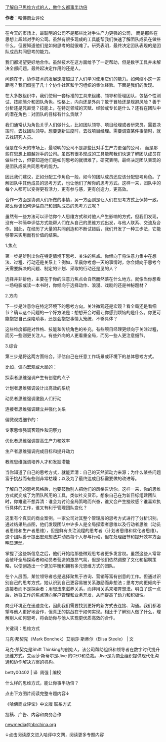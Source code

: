 

[了解自己思维方式的人，做什么都事半功倍](https://mp.weixin.qq.com/s/Ts0xxQX8R8HZw7xqLAerCA)

**作者**：哈佛商业评论

---

在今天的市场上，最聪明的公司不是那些比对手生产力更强的公司， 而是那些在思想上超越对手的公司。虽然有很多现成的工具能帮我们快速了解团队成员在做些什么，但要知道他们是如何思考的就很难了。研究表明，最终决定团队表现的是团队成员共同思考的能力。







我们都渴望更好地合作。虽然技术在这方面给予了一定帮助，但是数字工具并未解决全部问题。最终起决定作用的还是人。




问题在于，协作技术的发展速度超过了人们学习使用它们的能力。如何缩小这一差距呢？我们借鉴了几十个协作社区和学习组织的集体经验。下面是我们的发现。




在大多数组织中，我们使用一套标准的工具来组建、领导和管理团队，包括个性测试、技能简介和团队角色。性格上，内向还是外向？敢于冒险还是规避风险？善于分析还是凭直觉？技能上，在特定领域的天赋、经验或专长是什么？还有在团队中的潜在角色：对团队的目标有什么贡献？




我们通常认为角色关乎人们做什么，比如团队领导、项目经理或者研究员。需要决策时，去找团队领导。想要更新进度时，去找项目经理。需要调查某件事情时，就去找研究人员。




但是在今天的市场上，最聪明的公司不是那些比对手生产力更强的公司， 而是那些在思想上超越对手的公司。虽然有很多现成的工具能帮我们快速了解团队成员在做些什么，但要知道他们是如何思考的就很难了。研究表明，最终决定团队表现的是团队成员共同思考的能力。




因此我们建议，正如分配工作角色一般，如今的团队成员还应该分配思考角色。了解团队中其他成员的思考方式，也让他们了解你的思考方式。这样一来，团队中的每个人都可以变得更有活力，更有参与感，更有创造力，更高效。




合作一方面是协调人们所做的事情，另一方面则是让人们在思考方式上保持一致。那么你该如何评估自己和团队成员的思考方式呢？




虽然有一些方法可以评估你个人思维方式和对他人产生影响的方式，但我们发现，没有一种简单评估方式能帮人们在从自己的思维方式出发，与他人联系、交流及合作。因此，在经历了大量的共同创造和不断试错后，我们开发了一种三步法，它能够带来实用而有价值的结果。







1.焦点




第一步是辨别出你在特定情境下思考、关注的焦点。你倾向于将注意力集中在想法、过程、行动还是关系上？例如，早晨你考虑一天的事情时，你会倾向于思考今天需要解决的问题、制定的计划、采取的行动还是见的人？




选择并非排他，主要在于你的注意力焦点会自然而然落在什么地方。就像当你想看一场电影或读一本书时，你倾向于选择动作、浪漫、戏剧的还是神秘题材？







2.方向




下一步是注意你在特定环境下的思考方向。关注微观还是宏观？看全局还是看细节？确认这个问题的一个好方法是：想想开会时最让你感到烦恼的是什么。你更可能抱怨自己深陷琐事，还是会抱怨事情太笼统、不够具体？




这些维度都是对性格、技能和传统角色的补充。有些项目经理更倾向于关注过程，而另一些则更关注人。有些外向的人更看重全局，而另一些人更注意细节。







3.综合




第三步是将这两方面结合，评估自己在任意工作场景或环境下的总体思考方式。




比如，偏向宏观或大局的：




探索者思维强调产生有创意的点子

计划者思维强调设计出高效的系统

动员者思维强调激励人们行动

连接者思维强调建立并强化关系




偏微观或细节的：




专家思维强调客观性和洞察力

优化者思维强调提高生产力和效率

生产者思维强调完成目标和提升动力

教练思维强调培养人才和发掘潜能




当你知道了自己的思考方式，就能弄清：自己的天然驱动力来源；为什么某些问题富于挑战而有些则非常枯燥；以及为了最终达成目标需要做的改进等。







了解自己的思考风格后，也要鼓励别人把他们的风格告诉你。这样一来，你的思维方式就变成了为团队所用的工具，类似社交货币。想象自己在为新目标组建团队时，你难道不想弄清：谁会为讨论全局策略而兴奋，谁又会产生挫败感？谁喜欢执行具体的工作，谁又有利于管理团队变化？




这里有个真实的商业案例。一家公司对其整个管理层的思考方式进行了分析识别。通过结果热点图，他们发现团队中许多人是全局探索者思维以及行动者思维（动员者思维和生产者思维），但是鲜有关注流程的思考者（计划者思维和优化者思维）。这个团队善于提出宏观想法并动员每个人参与行动，但在处理细节和提升效率方面明显薄弱。




掌握了这些新信息之后，他们开始给那些微观思考者更多发言权。虽然这些人常常会破坏全局探索者和动员者营造的激昂气氛，但是他们依然调整了文化和招聘策略，以便创造出一个更加平衡和拥有多元思维方式的团队。




在个人层面，某位领导者总是选择聚焦于咨询、营销等富有创意的工作。但通过识别自己的思考方式，她认识到自己更容易被关系激励而非想法；思考方向更倾向于连接者而不是探索者；用想法来滋养关系，而非用关系来培育想法。明白了这一点后，她将工作的焦点转向客户管理和业务开发，从而提高了动力和积极性。




商业环境正在迅速变化，因此我们需要找到更好的新方式去连接、沟通。我们都渴望与他人更好地合作，但真正的挑战在于如何实现。相比于了解别人做了什么，理解别人如何思考，将会助你与他人实现更优质高效的合作。




关键词：思维方式




马克·邦契克（Mark Bonchek）艾丽莎·斯蒂尔（Elisa Steele） | 文

马克·邦契克是Shift Thinking的创始人，该公司帮助组织和领导者在数字时代提升思维方式。艾丽莎·斯蒂尔是Jive 的CEO和总裁。Jive是为商业组织提供现代化沟通和协作解决方案的机构。

betty00402 | 译  周强 | 编校




什么样的思维方式，能让你事半功倍？

点击下方图片阅读完整专题内容↓





《哈佛商业评论》中文版 联系方式

投稿、广告、内容和商务合作

newmedia@hbrchina.org

↓点击阅读原文进入哈评中文网，阅读更多专题内容